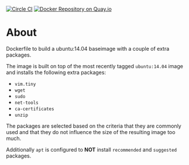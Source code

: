 [![Circle CI](https://circleci.com/gh/stefaniuk/docker-ubuntu.svg?style=svg)](https://circleci.com/gh/stefaniuk/docker-ubuntu) [![Docker Repository on Quay.io](https://quay.io/repository/stefaniuk/ubuntu/status "Docker Repository on Quay.io")](https://quay.io/repository/stefaniuk/ubuntu)

# About

Dockerfile to build a ubuntu:14.04 baseimage with a couple of extra packages.

The image is built on top of the most recently tagged `ubuntu:14.04` image and installs the following extra packages:

- `vim.tiny`
- `wget`
- `sudo`
- `net-tools`
- `ca-certificates`
- `unzip`

The packages are selected based on the criteria that they are commonly used and that they do not influence the size of the resulting image too much.

Additionally `apt` is configured to **NOT** install `recommended` and `suggested` packages.
